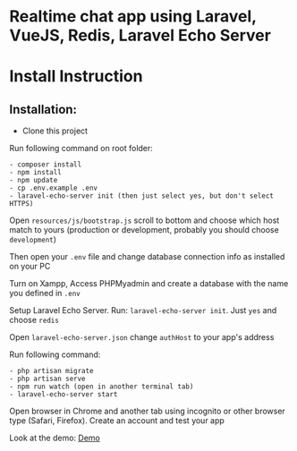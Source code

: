 # Realtime chat app using Laravel, VueJS, Redis, Laravel Echo Server

# Install Instruction



## Installation:
- Clone this project

Run following command on root folder:

    - composer install
    - npm install
    - npm update
	- cp .env.example .env
	- laravel-echo-server init (then just select yes, but don't select HTTPS)

Open `resources/js/bootstrap.js` scroll to bottom and choose which host match to yours (production or development, probably you should choose `development`)

Then open your `.env` file and change database connection info as installed on your PC

Turn on Xampp, Access PHPMyadmin and create a database with the name you defined in `.env`

Setup Laravel Echo Server. Run: `laravel-echo-server init`. Just `yes` and choose `redis`

Open `laravel-echo-server.json` change `authHost` to your app's address

Run following command: 

	- php artisan migrate
	- php artisan serve
	- npm run watch (open in another terminal tab)
	- laravel-echo-server start

Open browser in Chrome and another tab using incognito or other browser type (Safari, Firefox). Create an account and test your app

Look at the demo: [Demo](https://public-chat.jamesisme.com/)

